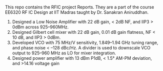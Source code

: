 This repo contains the RFIC project Reports. They are a part of the course EE6320 RF IC Design at IIT Madras taught by Dr. Sanakran Aniruddhan.
1. Designed a Low Noise Amplifier with 22 dB gain, < 2dB NF, and IIP3 > 0dBm across 925–960MHz.
2. Designed Gilbert cell mixer with 22 dB gain, 0.01 dB gain flatness, NF < 10 dB, and IIP3 > 0dBm.
3. Developed VCO with 75 MHz/V sensitivity, 1.849–1.94 GHz tuning range, and phase noise < –128 dBc/Hz. A divider is used to downscale VCO output to 925–960 MHz as LO for mixer integration.
5. Designed power amplifier with 13 dBm P1dB, < 1.5° AM-PM deviation, and >14.16 voltage gain
